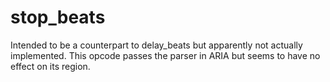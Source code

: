 ---
---
# stop_beats

Intended to be a counterpart to delay_beats but apparently not actually
implemented. This opcode passes the parser in ARIA but seems to have no effect
on its region.
